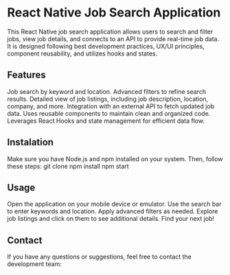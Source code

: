 # React Native Job Search Application

This React Native job search application allows users to search and filter jobs, view job details, and connects to an API to provide real-time job data. It is designed following best development practices, UX/UI principles, component reusability, and utilizes hooks and states.

## Features

Job search by keyword and location.
Advanced filters to refine search results.
Detailed view of job listings, including job description, location, company, and more.
Integration with an external API to fetch updated job data.
Uses reusable components to maintain clean and organized code.
Leverages React Hooks and state management for efficient data flow.

## Instalation

Make sure you have Node.js and npm installed on your system. Then, follow these steps:
git clone
npm install
npm start

## Usage

Open the application on your mobile device or emulator.
Use the search bar to enter keywords and location.
Apply advanced filters as needed.
Explore job listings and click on them to see additional details.
Find your next job!

## Contact

If you have any questions or suggestions, feel free to contact the development team: